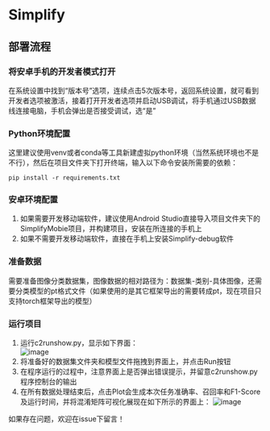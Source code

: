 # Simplify

## 部署流程
### 将安卓手机的开发者模式打开
在系统设置中找到“版本号”选项，连续点击5次版本号，返回系统设置，就可看到开发者选项被激活，接着打开开发者选项并启动USB调试，将手机通过USB数据线连接电脑，手机会弹出是否接受调试，选“是”
### Python环境配置
这里建议使用venv或者conda等工具新建虚拟python环境（当然系统环境也不是不行），然后在项目文件夹下打开终端，输入以下命令安装所需要的依赖：
```shell
pip install -r requirements.txt
```
### 安卓环境配置
1. 如果需要开发移动端软件，建议使用Android Studio直接导入项目文件夹下的SimplifyMobie项目，并构建项目，安装在所连接的手机上
2. 如果不需要开发移动端软件，直接在手机上安装Simplify-debug软件


### 准备数据
需要准备图像分类数据集，图像数据的相对路径为：数据集-类别-具体图像，还需要分类模型的pt格式文件（如果使用的是其它框架导出的需要转成pt，现在项目只支持torch框架导出的模型）

### 运行项目
1. 运行c2runshow.py，显示如下界面：  
  ![image](https://user-images.githubusercontent.com/100749413/210332999-20805260-9245-475a-8d7c-a965ce6167be.png)  
2. 将准备好的数据集文件夹和模型文件拖拽到界面上，并点击Run按钮
3. 在程序运行的过程中，注意界面上是否弹出错误提示，并留意c2runshow.py程序控制台的输出
4. 在所有数据处理结束后，点击Plot会生成本次任务准确率、召回率和F1-Score及运行时间，并将混淆矩阵可视化展现在如下所示的界面上：
  ![image](https://user-images.githubusercontent.com/100749413/210336374-01506ed7-6954-41ec-8128-1a18f170e1e2.png)


如果存在问题，欢迎在issue下留言！
